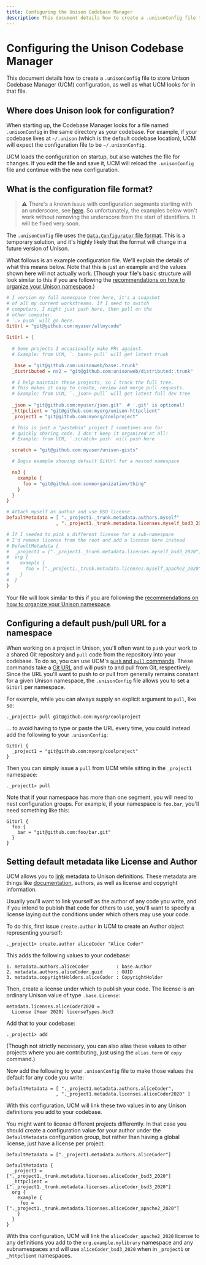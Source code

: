 ```yaml
---
title: Configuring the Unison Codebase Manager
description: This document details how to create a .unisonConfig file to store Unison Codebase Manager (UCM) configuration, as well as what UCM looks for in that file.
---
```


# Configuring the Unison Codebase Manager

This document details how to create a `.unisonConfig` file to store Unison Codebase Manager (UCM) configuration, as well as what UCM looks for in that file.

## Where does Unison look for configuration?

When starting up, the Codebase Manager looks for a file named `.unisonConfig` in the same directory as your codebase. For example, if your codebase lives at `~/.unison` (which is the default codebase location), UCM will expect the configuration file to be `~/.unisonConfig`.

UCM loads the configuration on startup, but also watches the file for changes. If you edit the file and save it, UCM will reload the `.unisonConfig` file and continue with the new configuration.

## What is the configuration file format?

> ⚠️  There's a known issue with configuration segments starting with an underscore, see [here](https://github.com/unisonweb/unison/issues/1467). So unfortunately, the examples below won't work without removing the underscore from the start of identifiers. It will be fixed very soon.

The `.unisonConfig` file uses the [`Data.Configurator` file format](http://hackage.haskell.org/package/configurator-0.3.0.0/docs/Data-Configurator.html). This is a temporary solution, and it's highly likely that the format will change in a future version of Unison.

What follows is an example configuration file. We'll explain the details of what this means below. Note that this is just an example and the values shown here will not actually work. (Though your file's basic structure will look similar to this if you are following the [recommendations on how to organize your Unison namespace](/docs/codebase-organization).)

```ini
# I version my full namespace tree here, it's a snapshot
# of all my current workstreams. If I need to switch 
# computers, I might just push here, then pull on the
# other computer. 
# `.> push` will go here.
GitUrl = "git@github.com:myuser/allmycode"

GitUrl = {
  
  # Some projects I occasionally make PRs against.
  # Example: from UCM, `._base> pull` will get latest trunk

  _base = "git@github.com:unisonweb/base:.trunk"
  _distributed = ns2 = "git@github.com:unisonweb/distributed:.trunk"

  # I help maintain these projects, so I track the full tree.
  # This makes it easy to create, review and merge pull requests.
  # Example: from UCM, `._json> pull` will get latest full dev tree
  
  _json = "git@github.com:myuser/json.git"  # '.git' is optional!
  _httpclient = "git@github.com:myorg/unison-httpclient"
  _project1 = "git@github.com:myorg/coolproject"

  # This is just a "pastebin" project I sometimes use for
  # quickly sharing code. I don't keep it organized at all!
  # Example: from UCM, `.scratch> push` will push here

  scratch = "git@github.com:myuser/unison-gists"

  # Bogus example showing default GitUrl for a nested namespace

  ns3 {
    example { 
      foo = "git@github.com:someorganization/thing"
    }
  }
}

# Attach myself as author and use BSD license.
DefaultMetadata = [ "._project1._trunk.metadata.authors.myself"
                  , "._project1._trunk.metadata.licenses.myself_bsd3_2020" ]

# If I needed to pick a different license for a sub-namespace
# I'd remove license from the root and add a license here instead
# DefaultMetadata {
#  _project1 = ["._project1._trunk.metadata.licenses.myself_bsd3_2020"]
#  org { 
#    example {
#      foo = ["._project1._trunk.metadata.licenses.myself_apache2_2020"]
#    }
#  }
}
```

Your file will look similar to this if you are following the [recommendations on how to organize your Unison namespace](/docs/codebase-organization).

## Configuring a default push/pull URL for a namespace

When working on a project in Unison, you'll often want to `push` your work to a shared Git repository and `pull` code from the repository into your codebase. To do so, you can use UCM's [`push` and `pull` commands](https://www.unisonweb.org/docs/commands#pull). These commands take a [Git URL](https://www.unisonweb.org/docs/commands#git-urls) and will push to and pull from Git, respectively. Since the URL you'll want to push to or pull from generally remains constant for a given Unison namespace, the `.unisonConfig` file allows you to set a `GitUrl` per namespace.

For example, while you can always supply an explicit argument to `pull`, like so:

```ucm
._project1> pull git@github.com:myorg/coolproject
```

... to avoid having to type or paste the URL every time, you could instead add the following to your `.unisonConfig`:

    GitUrl {
      _project1 = "git@github.com:myorg/coolproject"
    }

Then you can simply issue a `pull` from UCM while sitting in the `_project1` namespace:

```ucm
._project1> pull
```

Note that if your namespace has more than one segment, you will need to nest configuration groups. For example, if your namespace is `foo.bar`, you'll need something like this:

    GitUrl {
      foo {
        bar = "git@github.com:foo/bar.git"
      }
    }

## Setting default metadata like License and Author

UCM allows you to [link](https://www.unisonweb.org/docs/commands#link) metadata to Unison definitions. These metadata are things like [documentation](https://www.unisonweb.org/docs/documentation), authors, as well as license and copyright information.

Usually you'll want to link yourself as the author of any code you write, and if you intend to publish that code for others to use, you'll want to specify a license laying out the conditions under which others may use your code.

To do this, first issue `create.author` in UCM to create an Author object representing yourself:

```ucm
._project1> create.author aliceCoder "Alice Coder"
```

This adds the following values to your codebase:

    1. metadata.authors.aliceCoder          : base.Author
    2. metadata.authors.aliceCoder.guid     : GUID
    3. metadata.copyrightHolders.aliceCoder : CopyrightHolder

Then, create a license under which to publish your code. The license is an ordinary Unison value of type `.base.License`:

```unison
metadata.licenses.aliceCoder2020 =
  License [Year 2020] licenseTypes.bsd3 
```

Add that to your codebase:

```ucm
._project1> add
```

(Though not strictly necessary, you can also alias these values to other projects where you are contributing, just using the `alias.term` or `copy` command.)

Now add the following to your `.unisonConfig` file to make those values the default for any code you write:

    DefaultMetadata = [ "._project1.metadata.authors.aliceCoder", 
                      , "._project1.metadata.licenses.aliceCoder2020" ]

With this configuration, UCM will link these two values in to any Unison definitions you add to your codebase. 

You might want to license different projects differently. In that case you should create a configuration value for your author under the `DefaultMetadata` configuration group, but rather than having a global license, just have a license per project:

    DefaultMetadata = ["._project1.metadata.authors.aliceCoder"]
    
    DefaultMetadata {
      _project1 = ["._project1._trunk.metadata.licenses.aliceCoder_bsd3_2020"]
      _httpclient = ["._project1._trunk.metadata.licenses.aliceCoder_bsd3_2020"]
      org {
        example {
         foo = ["._project1._trunk.metadata.licenses.aliceCoder_apache2_2020"]
        }
      }
    }

With this configuration, UCM will link the `aliceCoder_apache2_2020` license to any definitions you add to the `org.example.mylibrary` namespace and any subnamespaces and will use `aliceCoder_bsd3_2020` when in `_project1` or `_httpclient` namespaces.

